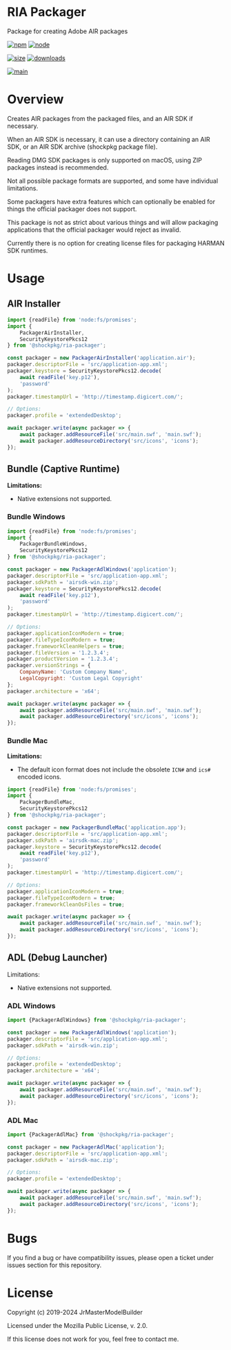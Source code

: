 # RIA Packager

Package for creating Adobe AIR packages

[![npm](https://img.shields.io/npm/v/@shockpkg/ria-packager.svg)](https://npmjs.com/package/@shockpkg/ria-packager)
[![node](https://img.shields.io/node/v/@shockpkg/ria-packager.svg)](https://nodejs.org)

[![size](https://packagephobia.now.sh/badge?p=@shockpkg/ria-packager)](https://packagephobia.now.sh/result?p=@shockpkg/ria-packager)
[![downloads](https://img.shields.io/npm/dm/@shockpkg/ria-packager.svg)](https://npmcharts.com/compare/@shockpkg/ria-packager?minimal=true)

[![main](https://github.com/shockpkg/ria-packager/actions/workflows/main.yaml/badge.svg)](https://github.com/shockpkg/ria-packager/actions/workflows/main.yaml)

# Overview

Creates AIR packages from the packaged files, and an AIR SDK if necessary.

When an AIR SDK is necessary, it can use a directory containing an AIR SDK, or an AIR SDK archive (shockpkg package file).

Reading DMG SDK packages is only supported on macOS, using ZIP packages instead is recommended.

Not all possible package formats are supported, and some have individual limitations.

Some packagers have extra features which can optionally be enabled for things the official packager does not support.

This package is not as strict about various things and will allow packaging applications that the official packager would reject as invalid.

Currently there is no option for creating license files for packaging HARMAN SDK runtimes.

# Usage

## AIR Installer

```js
import {readFile} from 'node:fs/promises';
import {
	PackagerAirInstaller,
	SecurityKeystorePkcs12
} from '@shockpkg/ria-packager';

const packager = new PackagerAirInstaller('application.air');
packager.descriptorFile = 'src/application-app.xml';
packager.keystore = SecurityKeystorePkcs12.decode(
	await readFile('key.p12'),
	'password'
);
packager.timestampUrl = 'http://timestamp.digicert.com/';

// Options:
packager.profile = 'extendedDesktop';

await packager.write(async packager => {
	await packager.addResourceFile('src/main.swf', 'main.swf');
	await packager.addResourceDirectory('src/icons', 'icons');
});
```

## Bundle (Captive Runtime)

**Limitations:**

- Native extensions not supported.

### Bundle Windows

```js
import {readFile} from 'node:fs/promises';
import {
	PackagerBundleWindows,
	SecurityKeystorePkcs12
} from '@shockpkg/ria-packager';

const packager = new PackagerAdlWindows('application');
packager.descriptorFile = 'src/application-app.xml';
packager.sdkPath = 'airsdk-win.zip';
packager.keystore = SecurityKeystorePkcs12.decode(
	await readFile('key.p12'),
	'password'
);
packager.timestampUrl = 'http://timestamp.digicert.com/';

// Options:
packager.applicationIconModern = true;
packager.fileTypeIconModern = true;
packager.frameworkCleanHelpers = true;
packager.fileVersion = '1.2.3.4';
packager.productVersion = '1.2.3.4';
packager.versionStrings = {
	CompanyName: 'Custom Company Name',
	LegalCopyright: 'Custom Legal Copyright'
};
packager.architecture = 'x64';

await packager.write(async packager => {
	await packager.addResourceFile('src/main.swf', 'main.swf');
	await packager.addResourceDirectory('src/icons', 'icons');
});
```

### Bundle Mac

**Limitations:**

- The default icon format does not include the obsolete `ICN#` and `ics#` encoded icons.

```js
import {readFile} from 'node:fs/promises';
import {
	PackagerBundleMac,
	SecurityKeystorePkcs12
} from '@shockpkg/ria-packager';

const packager = new PackagerBundleMac('application.app');
packager.descriptorFile = 'src/application-app.xml';
packager.sdkPath = 'airsdk-mac.zip';
packager.keystore = SecurityKeystorePkcs12.decode(
	await readFile('key.p12'),
	'password'
);
packager.timestampUrl = 'http://timestamp.digicert.com/';

// Options:
packager.applicationIconModern = true;
packager.fileTypeIconModern = true;
packager.frameworkCleanOsFiles = true;

await packager.write(async packager => {
	await packager.addResourceFile('src/main.swf', 'main.swf');
	await packager.addResourceDirectory('src/icons', 'icons');
});
```

## ADL (Debug Launcher)

Limitations:

- Native extensions not supported.

### ADL Windows

```js
import {PackagerAdlWindows} from '@shockpkg/ria-packager';

const packager = new PackagerAdlWindows('application');
packager.descriptorFile = 'src/application-app.xml';
packager.sdkPath = 'airsdk-win.zip';

// Options:
packager.profile = 'extendedDesktop';
packager.architecture = 'x64';

await packager.write(async packager => {
	await packager.addResourceFile('src/main.swf', 'main.swf');
	await packager.addResourceDirectory('src/icons', 'icons');
});
```

### ADL Mac

```js
import {PackagerAdlMac} from '@shockpkg/ria-packager';

const packager = new PackagerAdlMac('application');
packager.descriptorFile = 'src/application-app.xml';
packager.sdkPath = 'airsdk-mac.zip';

// Options:
packager.profile = 'extendedDesktop';

await packager.write(async packager => {
	await packager.addResourceFile('src/main.swf', 'main.swf');
	await packager.addResourceDirectory('src/icons', 'icons');
});
```

# Bugs

If you find a bug or have compatibility issues, please open a ticket under issues section for this repository.

# License

Copyright (c) 2019-2024 JrMasterModelBuilder

Licensed under the Mozilla Public License, v. 2.0.

If this license does not work for you, feel free to contact me.
